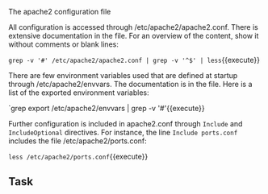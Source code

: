 The apache2 configuration file

All configuration is accessed through /etc/apache2/apache2.conf.
There is extensive documentation in the file. For an overview of the content, show it without comments or blank lines:

`grep -v '#' /etc/apache2/apache2.conf | grep -v '^$' | less`{{execute}}

There are few environment variables used that are defined at startup through /etc/apache2/envvars.
The documentation is in the file.  Here is a list of the exported environment variables:

`grep export /etc/apache2/envvars | grep -v '#'{{execute}}

Further configuration is included in apache2.conf through `Include` and `IncludeOptional` directives. For instance,
the line `Include ports.conf` includes the file /etc/apache2/ports.conf:

`less /etc/apache2/ports.conf`{{execute}}





## Task








